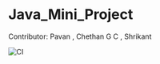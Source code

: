 # Java_Mini_Project
Contributor: Pavan , Chethan G C , Shrikant

![CI](https://github.com/99002457/Java_Mini_Project/workflows/CI/badge.svg)
